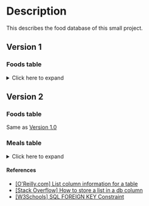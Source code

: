 # Description

This describes the food database of this small project.

## Version 1

### Foods table

<details><summary>Click here to expand</summary>
<p>

#### Column information

|CID|Name|Type|Not Null|Default Value|Primary Key|
|:-:|----|:--:|:------:|:-----------:|:---------:|
|0|FoodId|INTEGER|1||1|
|1|FoodTime|INTEGER|1||0|
|2|FoodSteps|INTEGER|1||0|
|3|FoodViews|INTEGER|1||0|
|4|IngredientNum|INTEGER|1||0|
|5|FoodName|TEXT|1||0|

|Name         |Description                               |
|-------------|------------------------------------------|
|FoodId       | ID of food                               |
|FoodSteps    | Number of steps to cook this food        |
|FoodViews    | Number of website views for this food    |
|IngredientNum| Number of ingredients to cook this food  |
|FoodName     | Name of this food                        |

#### Example

|FoodId|FoodTime|FoodSteps|FoodViews|IngredientNum|FoodName|
|:----:|:------:|:-------:|:-------:|:-----------:|--------|
|1|10|4|0|0|Trung ran|
|2|15|0|0|0|Rau cai xao|

</p>
</details>

## Version 2

### Foods table

Same as [Version 1.0](#version-1)

### Meals table

<details><summary>Click here to expand</summary>
<p>

#### Column information

|CID|Name|Type|Not Null|Default Value|Primary Key|
|:-:|----|:--:|:------:|:-----------:|:---------:|
|0|MealId|INTEGER|1||1|
|1|FoodId|INTEGER|1||0|
|2|MealName|TEXT|1||0|

|Name         |Description                               |
|-------------|------------------------------------------|
|MealId       | ID of meal                               |
|FoodId       | FoodId references from Foods table    .  |
|MealName     | Name of the meal                         |

##### Foreign key attributes

|Id|Sql|Table|From|To|On Update|On Delete|Match Text|
|--|:-:|-----|----|--|:-------:|:-------:|:--------:|
|||Foods|FoodId|FoodId|NO ACTION|NO ACTION|NONE|

#### Example

|MealId|FoodId|MealName|
|:----:|:----:|--------|
|1| 1|An sang|
|1|10|An sang|
|1|15|An sang|
|2| 2|An toi|
|2| 4|An toi|
|2|13|An toi|

</p>
</details>

#### References

* [[O'Reilly.com] List column information for a table](https://www.oreilly.com/library/view/using-sqlite/9781449394592/re205.html)
* [[Stack Overflow] How to store a list in a db column](https://stackoverflow.com/questions/444251/how-to-store-a-list-in-a-db-column)
* [[W3Schools] SQL FOREIGN KEY Constraint](https://www.w3schools.com/sql/sql_foreignkey.asp)
